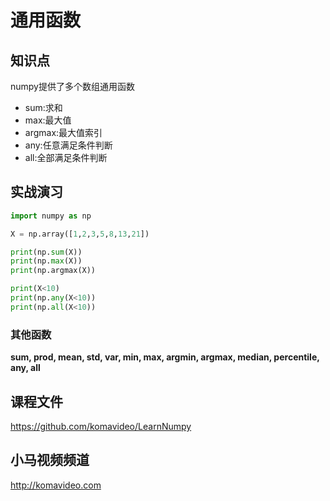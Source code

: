 通用函数
========

## 知识点

numpy提供了多个数组通用函数

* sum:求和
* max:最大值
* argmax:最大值索引
* any:任意满足条件判断
* all:全部满足条件判断

## 实战演习

~~~python
import numpy as np

X = np.array([1,2,3,5,8,13,21])

print(np.sum(X))
print(np.max(X))
print(np.argmax(X))

print(X<10)
print(np.any(X<10))
print(np.all(X<10))
~~~

### 其他函数

**sum, prod, mean, std, var, min, max, argmin, argmax, median, percentile, any, all**

## 课程文件

https://github.com/komavideo/LearnNumpy

## 小马视频频道

http://komavideo.com
